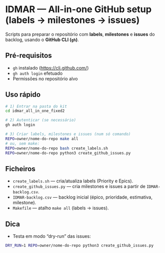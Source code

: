# IDMAR — All-in-one GitHub setup (labels → milestones → issues)

Scripts para preparar o repositório com **labels**, **milestones** e **issues** do backlog, usando o **GitHub CLI (`gh`)**.

## Pré-requisitos
- `gh` instalado (https://cli.github.com/)
- `gh auth login` efetuado
- Permissões no repositório alvo

## Uso rápido
```bash
# 1) Entrar na pasta do kit
cd idmar_all_in_one_fixed2

# 2) Autenticar (se necessário)
gh auth login

# 3) Criar labels, milestones e issues (num só comando)
REPO=owner/nome-do-repo make all
# ou, sem make:
REPO=owner/nome-do-repo bash create_labels.sh
REPO=owner/nome-do-repo python3 create_github_issues.py
```

## Ficheiros
- `create_labels.sh` — cria/atualiza labels (Priority e Epics).
- `create_github_issues.py` — cria milestones e issues a partir de `IDMAR-backlog.csv`.
- `IDMAR-backlog.csv` — backlog inicial (épico, prioridade, estimativa, milestone).
- `Makefile` — atalho `make all` (labels → issues).

## Dica
- Testa em modo “dry-run” das issues:
```bash
DRY_RUN=1 REPO=owner/nome-do-repo python3 create_github_issues.py
```

